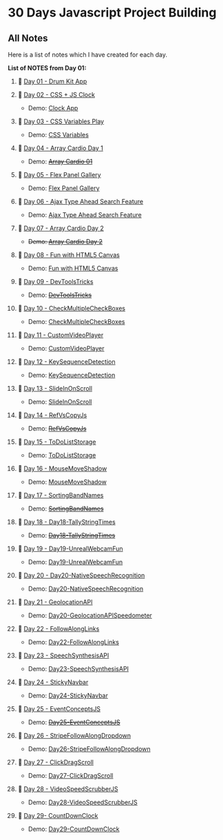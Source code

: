 # 30 Days Javascript Project Building

## All Notes
Here is a list of notes which I have created for each day.

**List of NOTES from Day 01:**
1.  📒 [Day 01 - Drum Kit App](Day01-DrumKitApp/Day01.md)
1.  📒 [Day 02 - CSS + JS Clock](Day02-CSSJsClock/Day02.md)
    -   Demo: [Clock App ](https://cssjsclockapp.netlify.app/)
1.  📒 [Day 03 - CSS Variables Play](Day03-CSSVariables/Day03.md)
    -   Demo: [CSS Variables](https://palywithcssvariables.netlify.app/)
1.  📒 [Day 04 - Array Cardio Day 1](Day04-ArrayCardio01/Day04.md)
    -   Demo: ~~[Array Cardio 01](#)~~
1.  📒 [Day 05 - Flex Panel Gallery](Day05-FlexPanelGallery/Day05.md)
    -   Demo: [Flex Panel Gallery](https://flexpanelslider.netlify.app/)
1.    📒 [Day 06 - Ajax Type Ahead Search Feature](Day06-AjaxTypeAhead/Day06.md)
        - Demo: [Ajax Type Ahead Search Feature](https://typesearchfilter.netlify.app)
1.    📒 [Day 07 - Array Cardio Day 2](Day07-ArrayCardio2/Day07.md)
        -  ~~Demo: [Array Cardio Day 2](#)~~
1.    📒 [Day 08 - Fun with HTML5 Canvas](Day08-HTML5Canvas/Day08.md)
        -  Demo: [Fun with HTML5 Canvas](https://paintappjs.netlify.app/)
1.    📒 [Day 09 - DevToolsTricks](Day09-DevToolsTricks/Day09.md)
        -  Demo: ~~[DevToolsTricks](#)~~
1.    📒 [Day 10 - CheckMultipleCheckBoxes](Day10-CheckMultipleCheckBoxes/Day10.md)
        -  Demo: [CheckMultipleCheckBoxes](https://todolistshiftkeyselection.netlify.app/)
1.    📒 [Day 11 - CustomVideoPlayer](Day11-CustomVideoPlayer/Day11.md)
        -  Demo: [CustomVideoPlayer](https://customvideoplayerhtml5.netlify.app/)
1.    📒 [Day 12 - KeySequenceDetection](Day12-KeySequenceDetection/Day12.md)
        -  Demo: [KeySequenceDetection](https://keysequencedetection.netlify.app/)
1.    📒 [Day 13 - SlideInOnScroll](Day13-SlideInOnScroll/Day13.md)
        -  Demo: [SlideInOnScroll](https://slideinonscrolljs.netlify.app/)
1.    📒 [Day 14 - RefVsCopyJs](Day14-RefVsCopyJs/Day14.md)
        -  Demo: ~~[RefVsCopyJs](#)~~
1.    📒 [Day 15 - ToDoListStorage](Day15-ToDoListStorage/Day15.md)
        -  Demo: [ToDoListStorage](https://todoliststorage.netlify.app/)
1.    📒 [Day 16 - MouseMoveShadow](Day16-MouseMoveShadow/Day16.md)
        -  Demo: [MouseMoveShadow](https://jsmousemoveshadow.netlify.app/)
1.    📒 [Day 17 - SortingBandNames](Day17-SortingBandNames/Day17.md)
        -  Demo: ~~[SortingBandNames](#)~~
1.    📒 [Day 18 - Day18-TallyStringTimes](Day18-TallyStringTimes/Day18.md)
        -  Demo: ~~[Day18-TallyStringTimes](#)~~
1.    📒 [Day 19 - Day19-UnrealWebcamFun](Day19-UnrealWebcamFun/Day19.md)
        -  Demo: [Day19-UnrealWebcamFun](https://unrealwebcamfunjs.netlify.app/)
1.    📒 [Day 20 - Day20-NativeSpeechRecognition](Day20-NativeSpeechRecognition/Day20.md)
        -  Demo: [Day20-NativeSpeechRecognition](https://jsnativespeechrecognition.netlify.app/)
1.    📒 [Day 21 - GeolocationAPI](Day21-GeolocationAPI/Day21.md)
        -  Demo: [Day20-GeolocationAPISpeedometer](https://geolocationspeedometer.netlify.app/)
1.    📒 [Day 22 - FollowAlongLinks](Day22-FollowAlongLinks/Day22.md)
        -  Demo: [Day22-FollowAlongLinks](https://jsfollowalonglink.netlify.app/)

1.    📒 [Day 23 - SpeechSynthesisAPI](Day23-SpeechSynthesisAPI/Day23.md)
        -  Demo: [Day23-SpeechSynthesisAPI](https://jsspeechsynthesisapi.netlify.app/)
1.    📒 [Day 24 - StickyNavbar](Day24-StickyNavbar/Day24.md)
        -  Demo: [Day24-StickyNavbar](https://stickynavbarjs.netlify.app/)
1.    📒 [Day 25 - EventConceptsJS](Day25-EventConceptsJS/Day24.md)
        -  Demo: ~~[Day25-EventConceptsJS](#)~~
1.    📒 [Day 26 - StripeFollowAlongDropdown](Day26-StripeFollowAlongDropdown/Day26.md)
        -  Demo: [Day26-StripeFollowAlongDropdown](https://stripestyledropdown.netlify.app/)
1.    📒 [Day 27 - ClickDragScroll](Day27-ClickDragScroll/Day27.md)
        -  Demo: [Day27-ClickDragScroll](https://dragtoslide.netlify.app/)
1.    📒 [Day 28 - VideoSpeedScrubberJS](Day28-VideoSpeedScrubberJS/Day28.md)
        -  Demo: [Day28-VideoSpeedScrubberJS](https://videospeedscrubberjs.netlify.app/)
1.    📒 [Day 29- CountDownClock](Day29-CountDownClock/Day29.md)
        -  Demo: [Day29-CountDownClock](https://jscountdowntimer.netlify.app/)

        